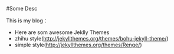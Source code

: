 ﻿#Some Desc

This is my blog：

* Here are som awesome Jeklly Themes 
* zhihu style(http://jekyllthemes.org/themes/bohu-jekyll-theme/)
* simple style(http://jekyllthemes.org/themes/Renge/)
